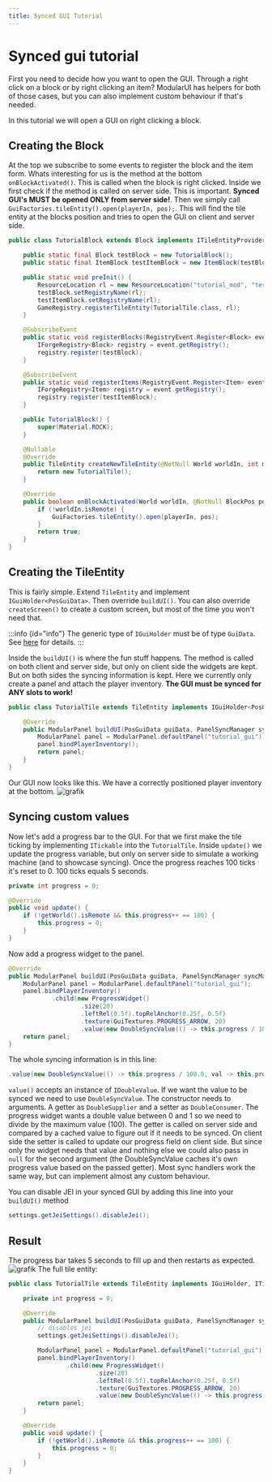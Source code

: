 ```yaml
---
title: Synced GUI Tutorial
---
```


# Synced gui tutorial

First you need to decide how you want to open the GUI. Through a right click on a block or by right clicking an item?
ModularUI has helpers for both of those cases, but you can also implement custom behaviour if that's needed.

In this tutorial we will open a GUI on right clicking a block.

## Creating the Block

At the top we subscribe to some events to register the block and the item form.
Whats interesting for us is the method at the bottom `onBlockActivated()`. This is called when the block is right clicked.
Inside we first check if the method is called on server side. This is important. **Synced GUI's MUST be opened ONLY from
server side!**. Then we simply call `GuiFactories.tileEntity().open(playerIn, pos);`. This will find the tile entity
at the blocks position and tries to open the GUI on client and server side.

```java
public class TutorialBlock extends Block implements ITileEntityProvider {

    public static final Block testBlock = new TutorialBlock();
    public static final ItemBlock testItemBlock = new ItemBlock(testBlock);

    public static void preInit() {
        ResourceLocation rl = new ResourceLocation("tutorial_mod", "test_block");
        testBlock.setRegistryName(rl);
        testItemBlock.setRegistryName(rl);
        GameRegistry.registerTileEntity(TutorialTile.class, rl);
    }

    @SubscribeEvent
    public static void registerBlocks(RegistryEvent.Register<Block> event) {
        IForgeRegistry<Block> registry = event.getRegistry();
        registry.register(testBlock);
    }

    @SubscribeEvent
    public static void registerItems(RegistryEvent.Register<Item> event) {
        IForgeRegistry<Item> registry = event.getRegistry();
        registry.register(testItemBlock);
    }

    public TutorialBlock() {
        super(Material.ROCK);
    }

    @Nullable
    @Override
    public TileEntity createNewTileEntity(@NotNull World worldIn, int meta) {
        return new TutorialTile();
    }

    @Override
    public boolean onBlockActivated(World worldIn, @NotNull BlockPos pos, @NotNull IBlockState state, @NotNull EntityPlayer playerIn, @NotNull EnumHand hand, @NotNull EnumFacing facing, float hitX, float hitY, float hitZ) {
        if (!worldIn.isRemote) {
            GuiFactories.tileEntity().open(playerIn, pos);
        }
        return true;
    }
}
```

## Creating the TileEntity

This is fairly simple. Extend `TileEntity` and implement `IGuiHolder<PosGuiData>`. Then override `buildUI()`. You can also override
`createScreen()` to create a custom screen, but most of the time you won't need that.

:::info {id="info"}
The generic type of `IGuiHolder` must be of type `GuiData`. See [here](./getting-started.md#synced-gui) for details.
:::

Inside the `buildUI()` is where the fun stuff happens. The method is called on both client and server side, but only on
client side the widgets are kept. But on both sides the syncing information is kept.
Here we currently only create a panel and attach the player inventory. **The GUI must be synced for ANY slots to work!**

```java
public class TutorialTile extends TileEntity implements IGuiHolder<PosGuiData> {

    @Override
    public ModularPanel buildUI(PosGuiData guiData, PanelSyncManager syncManager, UISettings settings) {
        ModularPanel panel = ModularPanel.defaultPanel("tutorial_gui");
        panel.bindPlayerInventory();
        return panel;
    }
}
```

Our GUI now looks like this. We have a correctly positioned player inventory at the bottom.
![grafik](https://github.com/CleanroomMC/ModularUI/assets/45517902/affc34c2-e89a-4f5a-9010-8ac352145cc9)

## Syncing custom values

Now let's add a progress bar to the GUI. For that we first make the tile ticking by implementing `ITickable` into the
`TutorialTile`. Inside `update()` we update the progress variable, but only on server side to simulate a working machine
(and to showcase syncing). Once the progress reaches 100 ticks it's reset to 0. 100 ticks equals 5 seconds.

```java
private int progress = 0;

@Override
public void update() {
    if (!getWorld().isRemote && this.progress++ == 100) {
        this.progress = 0;
    }
}
```

Now add a progress widget to the panel.

```java
@Override
public ModularPanel buildUI(PosGuiData guiData, PanelSyncManager syncManager, UISettings settings) {
    ModularPanel panel = ModularPanel.defaultPanel("tutorial_gui");
    panel.bindPlayerInventory()
            .child(new ProgressWidget()
                    .size(20)
                    .leftRel(0.5f).topRelAnchor(0.25f, 0.5f)
                    .texture(GuiTextures.PROGRESS_ARROW, 20)
                    .value(new DoubleSyncValue(() -> this.progress / 100.0, val -> this.progress = (int) (val * 100))));
    return panel;
}
```

The whole syncing information is in this line:

```java
.value(new DoubleSyncValue(() -> this.progress / 100.0, val -> this.progress = (int) (val * 100))));
```

`value()` accepts an instance of `IDoubleValue`. If we want the value to be synced we need to use `DoubleSyncValue`. The
constructor needs to arguments. A getter as `DoubleSupplier` and a setter as `DoubleConsumer`. The progress widget wants
a double value between 0 and 1 so we need to divide by the maximum value (100). The getter is called on server side and
compared by a cached value to figure out if it needs to be synced. On client side the setter is called to update our
progress field on client side. But since only the widget needs that value and nothing else we could also pass in `null`
for the second argument (the DoubleSyncValue caches it's own progress value based on the passed getter).
Most sync handlers work the same way, but can implement almost any custom behaviour.

You can disable JEI in your synced GUI by adding this line into your `buildUI()` method

```java
settings.getJeiSettings().disableJei();
```

## Result

The progress bar takes 5 seconds to fill up and then restarts as expected.
![grafik](https://github.com/CleanroomMC/ModularUI/assets/45517902/62dfbe81-0093-471a-a7f2-36c7d1808a4e)
The full tile entity:

```java
public class TutorialTile extends TileEntity implements IGuiHolder, ITickable {

    private int progress = 0;

    @Override
    public ModularPanel buildUI(PosGuiData guiData, PanelSyncManager syncManager, UISettings settings) {
        // disables jei
        settings.getJeiSettings().disableJei();

        ModularPanel panel = ModularPanel.defaultPanel("tutorial_gui");
        panel.bindPlayerInventory()
                .child(new ProgressWidget()
                        .size(20)
                        .leftRel(0.5f).topRelAnchor(0.25f, 0.5f)
                        .texture(GuiTextures.PROGRESS_ARROW, 20)
                        .value(new DoubleSyncValue(() -> this.progress / 100.0, val -> this.progress = (int) (val * 100))));
        return panel;
    }

    @Override
    public void update() {
        if (!getWorld().isRemote && this.progress++ == 100) {
            this.progress = 0;
        }
    }
}
```
